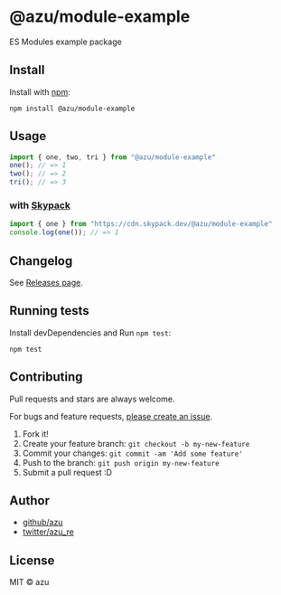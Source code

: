 # @azu/module-example

ES Modules example package

## Install

Install with [npm](https://www.npmjs.com/):

    npm install @azu/module-example

## Usage

```js
import { one, two, tri } from "@azu/module-example"
one(); // => 1
two(); // => 2
tri(); // => 3
```

### with [Skypack](https://www.skypack.dev/)

```js
import { one } from "https://cdn.skypack.dev/@azu/module-example"
console.log(one()); // => 1
```

## Changelog

See [Releases page](https://github.com/azu/module-example/releases).

## Running tests

Install devDependencies and Run `npm test`:

    npm test

## Contributing

Pull requests and stars are always welcome.

For bugs and feature requests, [please create an issue](https://github.com/azu/module-example/issues).

1. Fork it!
2. Create your feature branch: `git checkout -b my-new-feature`
3. Commit your changes: `git commit -am 'Add some feature'`
4. Push to the branch: `git push origin my-new-feature`
5. Submit a pull request :D

## Author

- [github/azu](https://github.com/azu)
- [twitter/azu_re](https://twitter.com/azu_re)

## License

MIT © azu
